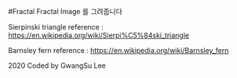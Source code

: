 #Fractal
Fractal Image 를 그려줍니다


Sierpinski triangle reference : https://en.wikipedia.org/wiki/Sierpi%C5%84ski_triangle


Barnsley fern reference : https://en.wikipedia.org/wiki/Barnsley_fern


2020 Coded by GwangSu Lee
